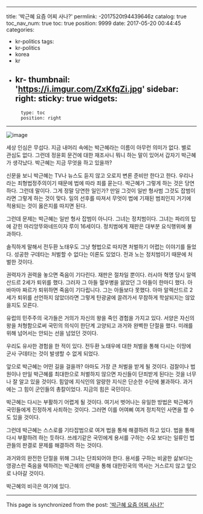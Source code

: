 
---
title: '박근혜 요즘 어찌 사나?'
permlink: -2017520t94439646z
catalog: true
toc_nav_num: true
toc: true
position: 9999
date: 2017-05-20 00:44:45
categories:
- kr-politics
tags:
- kr-politics
- korea
- kr
- kr-
thumbnail: 'https://i.imgur.com/ZxKfqZi.jpg'
sidebar:
    right:
        sticky: true
widgets:
    -
        type: toc
        position: right
---


![image](https://i.imgur.com/ZxKfqZi.jpg)

세상 인심은 무섭다. 지금 내머리 속에는 박근혜라는 이름이 아무런 의미가 없다. 별로 관심도 없다. 그런데 정윤회 문건에 대한 재조사니 뭐니 하는 말이 있어서 갑자기 박근혜가 생각났다. 박근혜는 지금 무엇을 하고 있을까?

신문을 보니 박근혜는 TV나 뉴스도 듣지 않고 오로지 변론 준비만 한다고 한다. 우리나라는 죄형법정주의이기 때문에 법에 따라 죄를 묻는다. 박근혜가 그렇게 하는 것은 당연하다. 그런데 말이다. 그게 정말 당연한 일인가? 만일 그것이 일반 형사범 그것도 잡범이라면 그렇게 하는 것이 맞다. 일의 선후를 따져서 무엇이 법에 기재된 범죄인지 거기에 적용되는 것이 옳은지를 따지면 된다. 

그런데 문제는 박근혜는 일반 형사 잡범이 아니다. 그녀는 정치범이다. 그녀는 파리의 탑에 갇힌 마리앙뚜와네뜨이자 루이 16세이다. 정치범에게 재판은 대부분 요식행위에 불과하다.

솔직하게 말해서 전두환 노태우도 그냥 형법으로 따지면 처벌하기 어렵는 이야기를 들었다. 성공한 구데타는 처벌할 수 없다는 이론도 있었다. 전과 노는 정치범이기 때문에 처벌한 것이다. 

권력자가 권력을 놓으면 죽음이 기다린다. 재판은 절차일 뿐이다. 러시아 혁명 당시 알렉산드르 2세가 퇴위를 했다. 그러자 그 아들 혈우병을 앓았던 그 아들이 한마디 했다. 아바마마 짜르가 퇴위하면 죽음이 기다립니다. 그는 아들보다 못했다. 아마 알렉산드르 2세가 퇴위를 선언하지 않았더라면 그렇게 탄광굴에 끌려가서 무참하게 학살되지는 않았을지도 모른다. 

유럽의 민주주의 국가들은 거의가 자신의 왕을 죽인 경험을 가지고 있다. 서양은 자신의 왕을 처형함으로써 국민의 의식이 한단계 고양되고 과거와 완벽한 단절을 했다. 미래를 위해 넘어서는 안되는 선을 넘었던 것이다. 

우리도 유사한 경험을 한 적이 있다. 전두환 노태우에 대한 처벌을 통해 다시는 이땅에 군사 구데타는 것이 발생할 수 없게 되었다. 

앞으로 박근혜는 어떤 길을 걸을까? 아마도 가장 큰 처벌을 받게 될 것이다. 검찰이나 법원이나 만일 박근혜를 최대한으로 처벌하지 않으면 자신들이 단죄받게 된다는 것을 너무나 잘 알고 있을 것이다. 힘앞에 지식인의 알량한 지식은 단순한 수단에 불과하다. 과거에는 그 힘이 군인들의 총칼이었다. 지금의 힘은 국민이다. 

박근혜는 다시는 부활하기 어렵게 될 것이다. 여기서 벗어나는 유일한 방법은 박근혜가 국민들에게 진정하게 사죄하는 것이다. 그러면 이를 어여삐 여겨 정치적인 사면을 할 수도 있을 것이다.  

그런데 박근혜는 스스로를 기타잡범으로 여겨 법을 통해 해결하려 하고 있다. 법을 통해 다시 부활하려 하는 듯하다. 쓰레기같은 국민에게 용서를 구하는 수모 보다는 일류인 법관들의 판결로 문제를 해결하려 하는 것이다. 

과거와의 완전한 단절을 위해 그녀는 단죄되어야 한다. 용서를 구하는 비굴한 삶보다는 영광스런 죽음을 택하려는 박근혜의 선택을 통해 대한민국의 역사는 거스르지 않고 앞으로 나아갈 것이다. 

박근혜의 비극은 여기에 있다.

- - -

This page is synchronized from the post: ['박근혜 요즘 어찌 사나?'](https://steemit.com/@oldstone/-2017520t94439646z)
